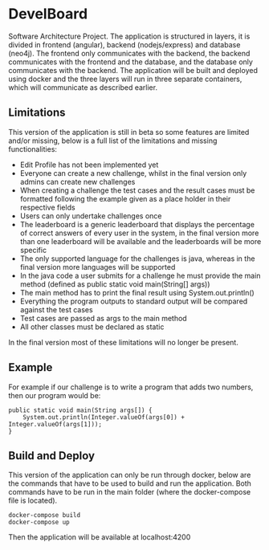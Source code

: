 # DevelBoard
Software Architecture Project. The application is structured in layers, it is divided in frontend (angular), backend (nodejs/express) and database (neo4j). The frontend only communicates with the backend, the backend communicates with the frontend and the database, and the database only communicates with the backend. The application will be built and deployed using docker and the three layers will run in three separate containers, which will communicate as described earlier.

## Limitations
This version of the application is still in beta so some features are limited and/or missing, below is a full list of the limitations and missing functionalities:

- Edit Profile has not been implemented yet
- Everyone can create a new challenge, whilst in the final version only admins can create new challenges
- When creating a challenge the test cases and the result cases must be formatted following the example given as a place holder in their respective fields
- Users can only undertake challenges once
- The leaderboard is a generic leaderboard that displays the percentage of correct answers of every user in the system, in the final version more than one leaderboard will be available and the leaderboards will be more specific
- The only supported language for the challenges is java, whereas in the final version more languages will be supported
- In the java code a user submits for a challenge he must provide the main method (defined as public static void main(String[] args))
- The main method has to print the final result using System.out.println()
- Everything the program outputs to standard output will be compared against the test cases
- Test cases are passed as args to the main method
- All other classes must be declared as static

In the final version most of these limitations will no longer be present.

## Example
For example if our challenge is to write a program that adds two numbers, then our program would be:
```
public static void main(String args[]) {
    System.out.println(Integer.valueOf(args[0]) + Integer.valueOf(args[1]));
}
```

## Build and Deploy
This version of the application can only be run through docker, below are the commands that have to be used to build and run the application. Both commands have to be run in the main folder (where the docker-compose file is located).
```
docker-compose build
docker-compose up
```
Then the application will be available at localhost:4200
